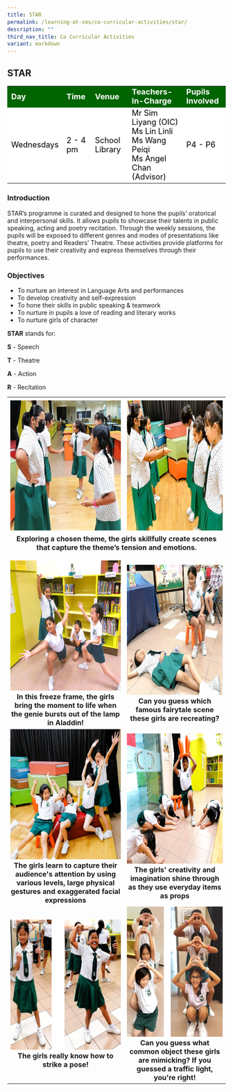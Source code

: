 ```yaml
---
title: STAR
permalink: /learning-at-sms/co-curricular-activities/star/
description: ""
third_nav_title: Co Curricular Activities
variant: markdown
---
```

## STAR

<table>
<tbody>
	<tr style="background-color:darkgreen;color:white;font-size:18px"><td><b>Day</b></td>
	<td><b>Time</b></td>
	<td><b>Venue</b></td>
	<td><b>Teachers-In-Charge</b></td>
	<td><b>Pupils Involved</b></td>
</tr>
	<tr style="background-color:white;color:black;font-size:18px">
		<td>Wednesdays </td>
		<td>2 - 4 pm</td>
	<td>School Library</td>
	<td>Mr Sim Liyang (OIC)<br>Ms Lin Linli <br>Ms Wang Peiqi<br>Ms Angel Chan (Advisor)</td>
	<td>P4 - P6</td>
</tr>
</tbody></table>


### Introduction

STAR’s programme is curated and designed to hone the pupils’ oratorical and interpersonal skills. It allows pupils to showcase their talents in public speaking, acting and poetry recitation. Through the weekly sessions, the pupils will be exposed to different genres and modes of presentations like theatre, poetry and Readers’ Theatre. These activities provide platforms for pupils to use their creativity and express themselves through their performances.

### Objectives


*   To nurture an interest in Language Arts and performances
*   To develop creativity and self-expression
*   To hone their skills in public speaking &amp; teamwork
*   To nurture in pupils a love of reading and literary works
*   To nurture girls of character

**STAR** stands for: 

**S** - Speech

**T** - Theatre

**A** - Action

**R** - Recitation

<table>
	<tbody><tr><td>
		</td></tr><tr><td><center><font size="3"><img src="/images/CCAs/STAR/star_02.jpg" alt="bacalah adikku 2022" style="width:360px;height:300px;"><b>
		</b></font></center></td><td><center><font size="3"><img src="/images/CCAs/STAR/star_03.jpg" alt="bacalah adikku 2022" style="width:360px;height:300px;"><b></b></font></center></td>
</tr>
		<tr><td colspan="2" style="text-align: center"><font size="3"><b>Exploring a chosen theme, the girls skillfully create scenes that capture the theme’s tension and emotions.</b></font><p></p></td></tr>
			<tr><td><center><font size="3"><img src="/images/CCAs/STAR/star_01.jpg" alt="bacalah adikku 2022" style="width:360px;height:300px;"><b>In this freeze frame, the girls bring the moment to life when the genie bursts out of the lamp in Aladdin!</b></font></center></td>
		<td><center><font size="3"><img src="/images/CCAs/STAR/star_04.jpg" alt="bacalah adikku 2022" style="width:360px;height:300px;"><b>Can you guess which famous fairytale scene these girls are recreating?</b></font></center></td>
</tr>
			<tr><td><center><font size="3"><img src="/images/CCAs/STAR/star_05.jpg" alt="bacalah adikku 2022" style="width:360px;height:300px;"><b>The girls learn to capture their audience's attention by using various levels, large physical gestures and exaggerated facial expressions</b></font></center></td>
		<td><center><font size="3"><img src="/images/CCAs/STAR/star_06.jpg" alt="bacalah adikku 2022" style="width:360px;height:300px;"><b>The girls' creativity and imagination shine through as they use everyday items as props</b></font></center></td>
</tr>
			<tr><td><center><font size="3"><img src="/images/CCAs/STAR/star_07.jpg" alt="bacalah adikku 2022" style="width:360px;height:300px;"><b>The girls really know how to strike a pose!</b></font></center></td>
		<td><center><font size="3"><img src="/images/CCAs/STAR/star_08.jpg" alt="bacalah adikku 2022" style="width:360px;height:300px;"><b>Can you guess what common object these girls are mimicking? If you guessed a traffic light, you're right!</b></font></center></td>
</tr>
</tbody></table>
